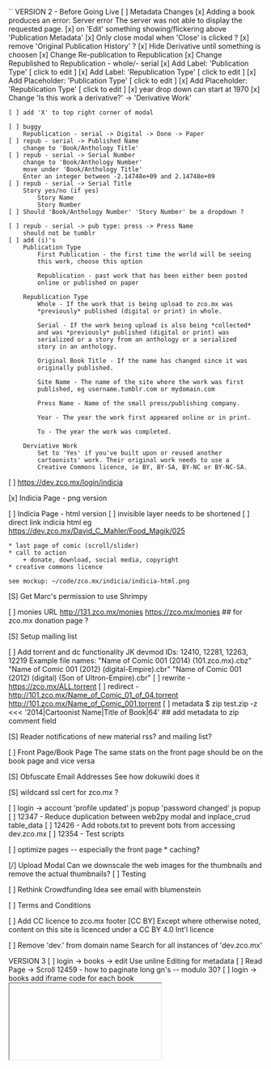 ``
VERSION 2 - Before Going Live
[ ] Metadata Changes
    [x] Adding a book produces an error:
        Server error
        The server was not able to display the requested page.
    [x] on 'Edit' something showing/flickering above 'Publication Metadata'
    [x] Only close modal when 'Close' is clicked ?
    [x] remove 'Original Publication History' ?
    [x] Hide Derivative until something is choosen
    [x] Change Re-publication to Republication
    [x] Change Republished to Republication - whole/- serial
    [x] Add Label: 'Publication Type'    [ click to edit ]
    [x] Add Label: 'Republication Type'  [ click to edit ]
    [x] Add Placeholder: 'Publication Type'    [ click to edit ]
    [x] Add Placeholder: 'Republication Type'  [ click to edit ]
    [x] year drop down can start at 1970
    [x] Change 'Is this work a derivative?' -> 'Derivative Work'

    [ ] add 'X' to top right corner of modal

    [ ] buggy
        Republication - serial -> Digital -> Done -> Paper
    [ ] repub - serial -> Published Name
        change to 'Book/Anthology Title'
    [ ] repub - serial -> Serial Number
        change to 'Book/Anthology Number'
        move under 'Book/Anthology Title'
        Enter an integer between -2.14748e+09 and 2.14748e+09
    [ ] repub - serial -> Serial Title
        Story yes/no (if yes)
            Story Name
            Story Number
    [ ] Should 'Book/Anthology Number' 'Story Number' be a dropdown ?

    [ ] repub - serial -> pub type: press -> Press Name
        should not be tumblr
    [ ] add (i)'s
        Publication Type
            First Publication - the first time the world will be seeing
            this work, choose this option

            Republication - past work that has been either been posted
            online or published on paper

        Republication Type
            Whole - If the work that is being upload to zco.mx was
            *previously* published (digital or print) in whole.

            Serial - If the work being upload is also being *collected*
            and was *previously* published (digital or print) was
            serialized or a story from an anthology or a serialized
            story in an anthology.

            Original Book Title - If the name has changed since it was
            originally published.

            Site Name - The name of the site where the work was first
            published, eg username.tumblr.com or mydomain.com

            Press Name - Name of the small press/publishing company.

            Year - The year the work first appeared online or in print.

            To - The year the work was completed.

        Derviative Work
            Set to 'Yes' if you've built upon or reused another
            cartoonists' work. Their original work needs to use a
            Creative Commons licence, ie BY, BY-SA, BY-NC or BY-NC-SA.


[ ] https://dev.zco.mx/login/indicia

[x] Indicia Page - png version

[ ] Indicia Page - html version
    [ ] invisible layer needs to be shortened
    [ ] direct link indicia html
        eg https://dev.zco.mx/David_C_Mahler/Food_Magik/025

    * last page of comic (scroll/slider)
    * call to action
        + donate, download, social media, copyright
    * creative commons licence

    see mockup: ~/code/zco.mx/indicia/indicia-html.png

[S] Get Marc's permission to use Shrimpy

[ ] monies URL
    http://131.zco.mx/monies
    https://zco.mx/monies        ## for zco.mx donation page ?

[S] Setup mailing list

[ ] Add torrent and dc functionality
    JK devmod IDs: 12410, 12281, 12263, 12219
    Example file names:
    "Name of Comic 001 (2014) (101.zco.mx).cbz"
    "Name of Comic 001 (2012) (digital-Empire).cbr"
    "Name of Comic 001 (2012) (digital) (Son of Ultron-Empire).cbr"
    [ ] rewrite - https://zco.mx/ALL.torrent
    [ ] redirect - http://101.zco.mx/Name_of_Comic_01_of_04.torrent http://101.zco.mx/Name_of_Comic_001.torrent
    [ ] metadata
        $ zip test.zip -z <<< '2014|Cartoonist Name|Title of Book|64'   ## add metadata to zip comment field

[S] Reader notifications of new material
    rss? and mailing list?

[ ] Front Page/Book Page
    The same stats on the front page should be on the book page and
    vice versa

[S] Obfuscate Email Addresses
    See how dokuwiki does it

[S] wildcard ssl cert for zco.mx ?

[ ] login -> account
    'profile updated' js popup
    'password changed' js popup
[ ] 12347 - Reduce duplication between web2py modal and inplace_crud table_data
[ ] 12426 - Add robots.txt to prevent bots from accessing dev.zco.mx
[ ] 12354 - Test scripts

[ ] optimize pages -- especially the front page
    * caching?

[/] Upload Modal
    Can we downscale the web images for the thumbnails and remove the
    actual thumbnails?
    [ ] Testing

[ ] Rethink Crowdfunding Idea
    see email with blumenstein

[ ] Terms and Conditions

[ ] Add CC licence to zco.mx footer
                                                 [CC BY]
        Except  where  otherwise noted, content  on this
        site is licenced under a CC BY 4.0 Int'l licence

[ ] Remove 'dev.' from domain name
    Search for all instances of 'dev.zco.mx'

VERSION 3
[ ] login -> books -> edit
    Use unline Editing for metadata
[ ] Read Page -> Scroll
    12459 - how to paginate long gn's -- modulo 30?
[ ] login -> books
    add iframe code for each book
    <embed/>
    <iframe/>
    SB 2014-08-29 11:24  This needs more thought
[D] Mature Content icon
[ ] Check for duplicate file/book names
[ ] Url checker
[ ] login -> books page - paginate 'released' and 'ongoing' books
[ ] Copyright material
    DMCA / C&D disclaimer button would work
[ ] Social media links other than on the indicia ??
[ ] Tags (kids, by genre ??)
[ ] Creator page -> Links to Cartoonist Articles/interviews?
[ ] Book page -> Links to Book Reviews ?
[ ] Read Page
    Navigate with mouse scroll as well ?
    http://geekwagon.net/projects/xkcd1190/
    h-scroll - http://danielschafferbrooklyncomics.com/books/uncategorized/all-you-need/
    2-page slider ?
[ ] 12539 - Create aliases when users change their name
    jane smith -> id: 999 -> zco.mx/jane_smith
    ## name change
    jane smith jones -> id: 999 -> zco.mx/jane_smith_jones
    jane smith -> id: 999 -> zco.mx/jane_smith_jones

    We should likely create a check to alert when this happens because
    1) the cartoonist could generate a ton of aliases
    2) the cartoonist could masquerade (fraud) as another cartoonist

[ ] Front Page -> 12560 - store attributes in session and reuse

[D] Knowledge Base
    see google doc

[ ] KB
    [ ] git-ify and add to zco.mx server
    [ ] update dns for kb.zco.mx
    [ ] add link to footer
        [logo] about | faq | kb | login | all.torrent

IDEAS
[ ] bug/feature tracker
    * public or developer only?
    * vote up/down
    * github's issue tracker?
    * does this need a separate page?  link in the footer?

[s] Creative Commons Licence
    http://wiki.creativecommons.org/Frequently_Asked_Questions#How_should_I_decide_which_license_to_choose.3F
    https://creativecommons.org/licenses/by-nc/4.0/     ## Attribution-NonCommercial 4.0 International (CC BY-NC 4.0)
    (c) All Rights Reserved
    by-nc-nd
    by-nd
    by-nc
    by
    by-nc-sa
    by-sa

[ ] Is re-releasing released books a problem?
    * use the upload modal with any read-only fields
    * update a version number on the indicia?

[ ] Front Page - Add 'download' report
    downloading all.torrent gives +1 to all books
    downloading cartoonist.torrent gives +1 to all that cartoonist's books

[-] Guided view using Perfect Viewer ?
    The main dev, Lin Rookie (rookiestudio@gmail.com), suggests guided view is
    possible with opencv but he believes the feature is not useful and it is a
    low priority.  He said the source is closed and he does not take bounties
    towards new features.

[ ] bio and book description - wikipedia api?
    https://github.com/goldsmith/Wikipedia          ## wikipedia api

[ ] user comments? - disqus api? reddit api?
    * cartoonist chooses comments to form a digital letters page?
[ ] how best to promote micro-publishers and things like the Muster List
[ ] site for original art?
[ ] youtube/google hangout - drawing of a page live ?
[ ] RDFa-html meta
    https://wiki.creativecommons.org/Frequently_Asked_Questions#What_does_it_mean_that_Creative_Commons_licenses_are_.22machine-readable.22.3F
    http://www.w3.org/TR/html-rdfa/
[ ] RiP!: remix torrent ?
``
# vim:set ft=dm:
